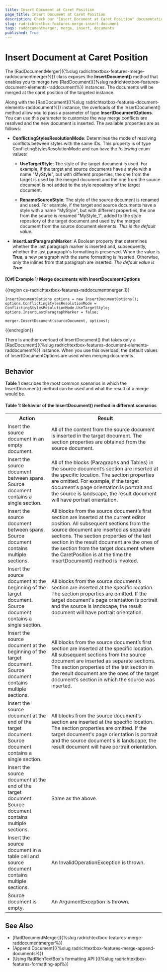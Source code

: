 ```yaml
---
title: Insert Document at Caret Position
page_title: Insert Document at Caret Position
description: Check our "Insert Document at Caret Position" documentation article for the RadRichTextBox WPF control.
slug: radrichtextbox-features-merge-insert-document
tags: raddocumentmerger, merge, insert, documents
published: True
---
```


# Insert Document at Caret Position

The [RadDocumentMerger]({%slug radrichtextbox-features-merge-raddocumentmerger%}) class exposes the **InsertDocument()** method that enables you to merge two [RadDocument]({%slug radrichtextbox-features-document-elements-raddocument%}) instances. The documents will be merged at the caret position of the targeted instance.

Along with the [RadDocument]({%slug radrichtextbox-features-document-elements-raddocument%}) instance, the overloads of the InsertDocument() method allow you to pass a parameter of type **InsertDocumentOptions**. You can use this parameter to customize the way merge conflicts are resolved and the new document is inserted. The available properties are as follows:

* **ConflictingStylesResolutionMode**: Determines the mode of resolving conflicts between styles with the same IDs. This property is of type ConflictingStylesResolutionMode and can have the following enum values:

	* **UseTargetStyle**: The style of the target document is used. For example, if the target and source documents have a style with a name "MyStyle", but with different properties, the one from the target is used by the merged document and the one from the source document is not added to the style repository of the target document.
	
	* **RenameSourceStyle**: The style of the source document is renamed and used. For example, if the target and source documents have a style with a name "MyStyle", but with different properties, the one from the source is renamed "MyStyle\_1", added to the style repository of the target document and used by the merged document from the source document elements. *This is the default value*.

* **InsertLastParagraphMarker**: A Boolean property that determines whether the last paragraph marker is inserted and, subsequently, whether the last paragraph's formatting is preserved. When the value is **True**, a new paragraph with the same formatting is inserted. Otherwise, only the inlines from that paragraph are inserted. *The default value is **True***.

#### **[C#] Example 1: Merge documents with InsertDocumentOptions**

{{region cs-radrichtextbox-features-raddocumentmerger_1}}
 
	InsertDocumentOptions options = new InsertDocumentOptions();
	options.ConflictingStylesResolutionMode = ConflictingStylesResolutionMode.UseTargetStyle;
	options.InsertLastParagraphMarker = false;
	
	merger.InsertDocument(sourceDocument, options);
{{endregion}}

There is another overload of InsertDocument() that takes only a [RadDocument]({%slug radrichtextbox-features-document-elements-raddocument%}) instance. When you use this overload, the default values of InsertDocumentOptions are used when merging documents.  

## Behavior

**Table 1** describes the most common scenarios in which the InsertDocument() method can be used and what the result of a merge would be.

#### **Table 1: Behavior of the InsertDocument() method in different scenarios**
<table>
<tr>
	<th>Action </th>
	<th>Result </th>
</tr>

<tr>
	<td>Insert the source document in an empty document.</td>
	<td>All of the content from the source document is inserted in the target document. The section properties are obtained from the source document.</td>
</tr>

<tr>
	<td>Insert the source document between spans. Source document contains a single section.</td>
	<td>All of the blocks (Paragraphs and Tables) in the source document’s section are inserted at the specific location. The section properties are omitted. For example, if the target document's page orientation is portrait and the source is landscape, the result document will have portrait orientation.</td>
</tr>

<tr>
	<td>Insert the source document between spans. Source document contains multiple sections.</td>
	<td>All blocks from the source document’s first section are inserted at the current editor position. All subsequent sections from the source document are inserted as separate sections. The section properties of the last section in the result document are the ones of the section from the target document where the CaretPosition is at the time the InsertDocument() method is invoked.</td>
</tr>

<tr>
	<td>Insert the source document at the beginning of the target document. Source document contains a single section.</td>
	<td>All blocks from the source document’s section are inserted at the specific location. The section properties are omitted. If the target document's page orientation is portrait and the source is landscape, the result document will have portrait orientation.</td>
</tr>

<tr>
	<td>Insert the source document at the beginning of the target document. Source document contains multiple sections.</td>
	<td>All blocks from the source document’s first section are inserted at the specific location. All subsequent sections from the source document are inserted as separate sections. The section properties of the last section in the result document are the ones of the target document’s section in which the source was inserted.</td>
</tr>

<tr>
	<td>Insert the source document at the end of the target document. Source document contains a single section.</td>
	<td>All blocks from the source document’s section are inserted at the specific location. The section properties are omitted. If the target document's page orientation is portrait and the source document's is landscape, the result document will have portrait orientation.</td>
</tr>

<tr>
	<td>Insert the source document at the end of the target document. Source document contains multiple sections.</td>
	<td>Same as the above.</td>
</tr>

<tr>
	<td>Insert the source document in a table cell and source document contains multiple sections.</td>
	<td>An InvalidOperationException is thrown.</td>
</tr>

<tr>
	<td>Source document is empty.</td>
	<td>An ArgumentException is thrown.</td>
</tr>

</table>


## See Also

 * [RadDocumentMerger]({%slug radrichtextbox-features-merge-raddocumentmerger%})
 * [Append Document]({%slug radrichtextbox-features-merge-append-documents%})
 * [Using RadRichTextBox's formatting API ]({%slug radrichtextbox-features-formatting-api%})
